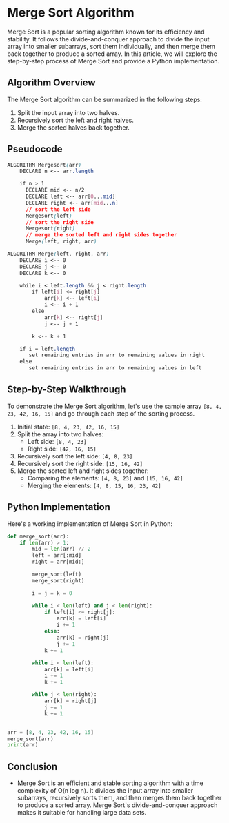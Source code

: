 # Merge Sort Algorithm

Merge Sort is a popular sorting algorithm known for its efficiency and stability. It follows the divide-and-conquer approach to divide the input array into smaller subarrays, sort them individually, and then merge them back together to produce a sorted array. In this article, we will explore the step-by-step process of Merge Sort and provide a Python implementation.

## Algorithm Overview

The Merge Sort algorithm can be summarized in the following steps:

1. Split the input array into two halves.
2. Recursively sort the left and right halves.
3. Merge the sorted halves back together.

## Pseudocode

```css
ALGORITHM Mergesort(arr)
    DECLARE n <-- arr.length

    if n > 1
      DECLARE mid <-- n/2
      DECLARE left <-- arr[0...mid]
      DECLARE right <-- arr[mid...n]
      // sort the left side
      Mergesort(left)
      // sort the right side
      Mergesort(right)
      // merge the sorted left and right sides together
      Merge(left, right, arr)

ALGORITHM Merge(left, right, arr)
    DECLARE i <-- 0
    DECLARE j <-- 0
    DECLARE k <-- 0

    while i < left.length && j < right.length
        if left[i] <= right[j]
            arr[k] <-- left[i]
            i <-- i + 1
        else
            arr[k] <-- right[j]
            j <-- j + 1

        k <-- k + 1

    if i = left.length
       set remaining entries in arr to remaining values in right
    else
       set remaining entries in arr to remaining values in left
```


## Step-by-Step Walkthrough

To demonstrate the Merge Sort algorithm, let's use the sample array `[8, 4, 23, 42, 16, 15]` and go through each step of the sorting process.

1. Initial state: `[8, 4, 23, 42, 16, 15]`
2. Split the array into two halves:
   - Left side: `[8, 4, 23]`
   - Right side: `[42, 16, 15]`
3. Recursively sort the left side: `[4, 8, 23]`
4. Recursively sort the right side: `[15, 16, 42]`
5. Merge the sorted left and right sides together:
   - Comparing the elements: `[4, 8, 23]` and `[15, 16, 42]`
   - Merging the elements: `[4, 8, 15, 16, 23, 42]`

## Python Implementation

Here's a working implementation of Merge Sort in Python:

```python
def merge_sort(arr):
    if len(arr) > 1:
        mid = len(arr) // 2
        left = arr[:mid]
        right = arr[mid:]

        merge_sort(left)
        merge_sort(right)

        i = j = k = 0

        while i < len(left) and j < len(right):
            if left[i] <= right[j]:
                arr[k] = left[i]
                i += 1
            else:
                arr[k] = right[j]
                j += 1
            k += 1

        while i < len(left):
            arr[k] = left[i]
            i += 1
            k += 1

        while j < len(right):
            arr[k] = right[j]
            j += 1
            k += 1


arr = [8, 4, 23, 42, 16, 15]
merge_sort(arr)
print(arr)
```

## Conclusion

* Merge Sort is an efficient and stable sorting algorithm with a time complexity of O(n log n). It divides the input array into smaller subarrays, recursively sorts them, and then merges them back together to produce a sorted array. Merge Sort's divide-and-conquer approach makes it suitable for handling large data sets.